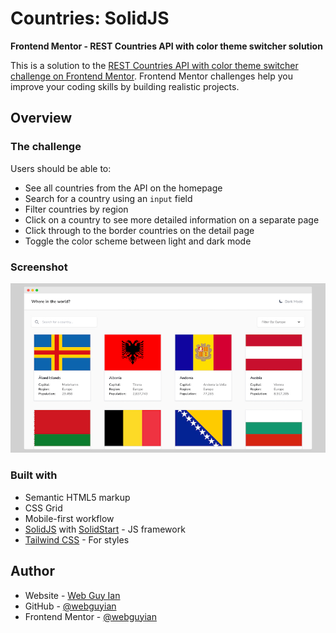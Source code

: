 # Countries: SolidJS

**Frontend Mentor - REST Countries API with color theme switcher solution**

This is a solution to the [REST Countries API with color theme switcher challenge on Frontend Mentor](https://www.frontendmentor.io/challenges/rest-countries-api-with-color-theme-switcher-5cacc469fec04111f7b848ca). Frontend Mentor challenges help you improve your coding skills by building realistic projects. 

## Overview

### The challenge

Users should be able to:

- See all countries from the API on the homepage
- Search for a country using an `input` field
- Filter countries by region
- Click on a country to see more detailed information on a separate page
- Click through to the border countries on the detail page
- Toggle the color scheme between light and dark mode

### Screenshot

![Screenshot](./screenshot.jpg)

### Built with

- Semantic HTML5 markup
- CSS Grid
- Mobile-first workflow
- [SolidJS](https://www.solidjs.com/) with [SolidStart](https://start.solidjs.com/) - JS framework
- [Tailwind CSS](https://tailwindcss.com/) - For styles

## Author

- Website - [Web Guy Ian](https://webguyian.com/)
- GitHub - [@webguyian](https://github.com/webguyian)
- Frontend Mentor - [@webguyian](https://www.frontendmentor.io/profile/webguyian)
